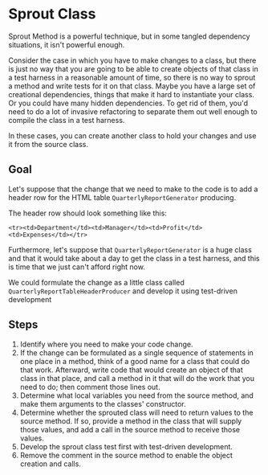 # Sprout Class

Sprout Method is a powerful technique, but in some tangled dependency situations, it isn't powerful enough.

Consider the case in which you have to make changes to a class, but there is just no way that you are going to be able to create objects of that class in a test harness in a reasonable amount of time, so there is no way to sprout a method and write tests for it on that class. Maybe you have a large set of creational dependencies, things that make it hard to instantiate your class. Or you could have many hidden dependencies. To get rid of them, you'd need to do a lot of invasive refactoring to separate them out well enough to compile the class in a test harness.

In these cases, you can create another class to hold your changes and use it from the source class.


## Goal

Let's suppose that the change that we need to make to the code is to add a header row for the HTML table `QuarterlyReportGenerator` producing.

The header row should look something like this:

    <tr><td>Department</td><td>Manager</td><td>Profit</td><td>Expenses</td></tr>

Furthermore, let's suppose that `QuarterlyReportGenerator` is a huge class and that it would take about a day to get the class in a test harness, and this is time that we just can't afford right now.


We could formulate the change as a little class called `QuarterlyReportTableHeaderProducer` and develop it using test-driven development


## Steps

1. Identify where you need to make your code change.
2. If the change can be formulated as a single sequence of statements in one place
   in a method, think of a good name for a class that could do that work.
   Afterward, write code that would create an object of that class in that place,
   and call a method in it that will do the work that you need to do; then comment those lines out.
3. Determine what local variables you need from the source method, and make them arguments to the classes' constructor.
4. Determine whether the sprouted class will need to return values to the source method.
   If so, provide a method in the class that will supply those values, and add a call in the source method to receive those values.
5. Develop the sprout class test first with test-driven development.
6. Remove the comment in the source method to enable the object creation and calls.